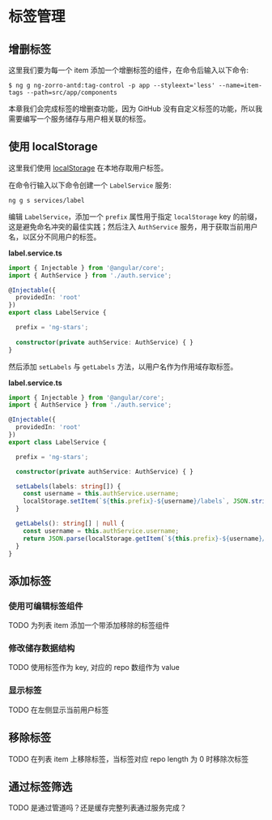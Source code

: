 # 标签管理

## 增删标签

这里我们要为每一个 item 添加一个增删标签的组件，在命令后输入以下命令:

```base
$ ng g ng-zorro-antd:tag-control -p app --styleext='less' --name=item-tags --path=src/app/components
```

本章我们会完成标签的增删查功能，因为 GitHub 没有自定义标签的功能，所以我需要编写一个服务储存与用户相关联的标签。

## 使用 localStorage

这里我们使用 [localStorage](https://developer.mozilla.org/zh-CN/docs/Web/API/Window/localStorage) 在本地存取用户标签。

在命令行输入以下命令创建一个 `LabelService` 服务:

```base
ng g s services/label
```

编辑 `LabelService`，添加一个 `prefix` 属性用于指定 `localStorage` key 的前缀，这是避免命名冲突的最佳实践；然后注入 `AuthService` 服务，用于获取当前用户名，以区分不同用户的标签。

**label.service.ts**

```ts
import { Injectable } from '@angular/core';
import { AuthService } from './auth.service';

@Injectable({
  providedIn: 'root'
})
export class LabelService {

  prefix = 'ng-stars';
  
  constructor(private authService: AuthService) { }
}
```

然后添加 `setLabels` 与 `getLabels` 方法，以用户名作为作用域存取标签。

**label.service.ts**

```ts
import { Injectable } from '@angular/core';
import { AuthService } from './auth.service';

@Injectable({
  providedIn: 'root'
})
export class LabelService {

  prefix = 'ng-stars';

  constructor(private authService: AuthService) { }

  setLabels(labels: string[]) {
    const username = this.authService.username;
    localStorage.setItem(`${this.prefix}-${username}/labels`, JSON.stringify(labels));
  }

  getLabels(): string[] | null {
    const username = this.authService.username;
    return JSON.parse(localStorage.getItem(`${this.prefix}-${username}/labels`));
  }
}
```

## 添加标签

### 使用可编辑标签组件

TODO 为列表 item 添加一个带添加移除的标签组件

### 修改储存数据结构

TODO 使用标签作为 key, 对应的 repo 数组作为 value

### 显示标签

TODO 在左侧显示当前用户标签

## 移除标签

TODO 在列表 item 上移除标签，当标签对应 repo length 为 0 时移除次标签

## 通过标签筛选

TODO 是通过管道吗？还是缓存完整列表通过服务完成？

